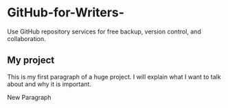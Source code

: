 # GitHub-for-Writers-
Use GitHub repository services for free backup, version control, and collaboration. 
<h2> My project </h2> 
<p> This is my first paragraph of a huge project. I will explain what I want to talk about and why it is important. </p>
<p> New Paragraph </p>

